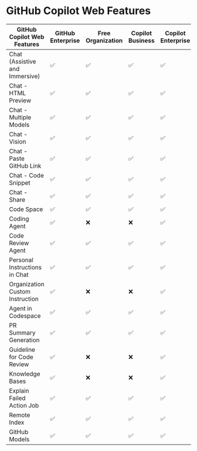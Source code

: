 # GitHub Copilot Web Features

| GitHub Copilot Web Features       | GitHub Enterprise | Free Organization | Copilot Business | Copilot Enterprise |
|-----------------------------------|-------------------|-------------------|------------------|--------------------|
| Chat (Assistive and Immersive)    | ✅ | ✅ | ✅        | ✅          |
| Chat - HTML Preview               | ✅ | ✅ | ✅        | ✅          |
| Chat - Multiple Models            | ✅ | ✅ | ✅        | ✅          |
| Chat - Vision                     | ✅ | ✅ | ✅        | ✅          |
| Chat - Paste GitHub Link          | ✅ | ✅ | ✅        | ✅          |
| Chat - Code Snippet               | ✅ | ✅ | ✅        | ✅          |
| Chat - Share                      | ✅ | ✅ | ✅        | ✅          |
| Code Space                        | ✅ | ✅ | ✅        | ✅          |
| Coding Agent                      | ✅ | ❌ | ❌        | ✅          |
| Code Review Agent                 | ✅ | ✅ | ✅        | ✅          |
| Personal Instructions in Chat     | ✅ | ✅ | ✅        | ✅          |
| Organization Custom Instruction   | ✅ | ❌ | ❌        | ✅          |
| Agent in Codespace                | ✅ | ✅ | ✅        | ✅          |
| PR Summary Generation             | ✅ | ✅ | ✅        | ✅          |
| Guideline for Code Review         | ✅ | ❌ | ❌        | ✅          |
| Knowledge Bases                   | ✅ | ❌ | ❌        | ✅          |
| Explain Failed Action Job         | ✅ | ✅ | ✅        | ✅          |
| Remote Index                      | ✅ | ✅ | ✅        | ✅          |
| GitHub Models                     | ✅ | ✅ | ✅        | ✅          |